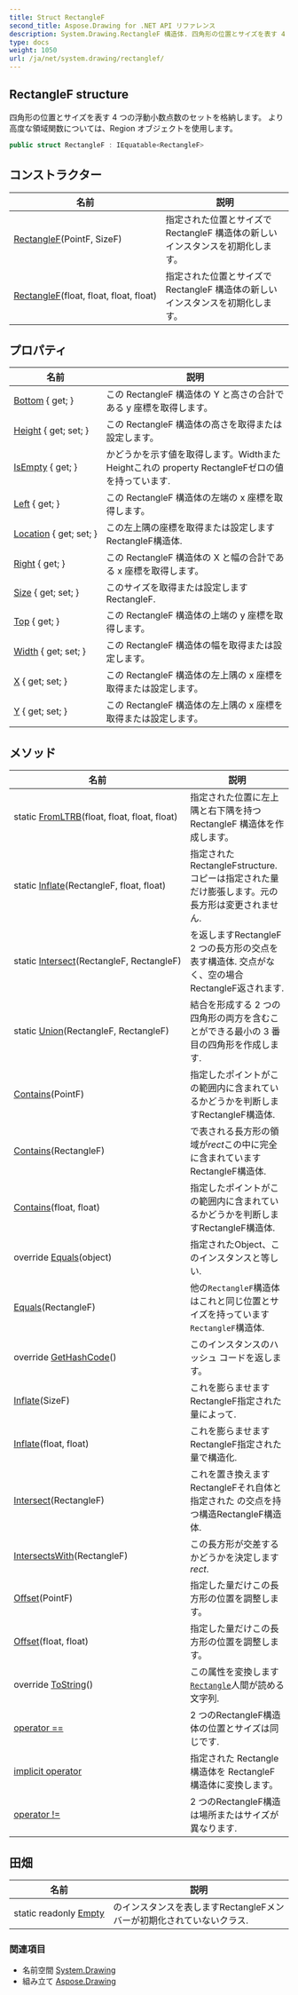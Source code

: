 ```yaml
---
title: Struct RectangleF
second_title: Aspose.Drawing for .NET API リファレンス
description: System.Drawing.RectangleF 構造体. 四角形の位置とサイズを表す 4 つの浮動小数点数のセットを格納します より高度な領域関数についてはRegion オブジェクトを使用します
type: docs
weight: 1050
url: /ja/net/system.drawing/rectanglef/
---
```

## RectangleF structure

四角形の位置とサイズを表す 4 つの浮動小数点数のセットを格納します。 より高度な領域関数については、Region オブジェクトを使用します。

```csharp
public struct RectangleF : IEquatable<RectangleF>
```

## コンストラクター

| 名前 | 説明 |
| --- | --- |
| [RectangleF](rectanglef/#constructor_1)(PointF, SizeF) | 指定された位置とサイズで RectangleF 構造体の新しいインスタンスを初期化します。 |
| [RectangleF](rectanglef/#constructor)(float, float, float, float) | 指定された位置とサイズで RectangleF 構造体の新しいインスタンスを初期化します。 |

## プロパティ

| 名前 | 説明 |
| --- | --- |
| [Bottom](../../system.drawing/rectanglef/bottom/) { get; } | この RectangleF 構造体の Y と高さの合計である y 座標を取得します。 |
| [Height](../../system.drawing/rectanglef/height/) { get; set; } | この RectangleF 構造体の高さを取得または設定します。 |
| [IsEmpty](../../system.drawing/rectanglef/isempty/) { get; } | かどうかを示す値を取得します。WidthまたHeightこれの property RectangleFゼロの値を持っています. |
| [Left](../../system.drawing/rectanglef/left/) { get; } | この RectangleF 構造体の左端の x 座標を取得します。 |
| [Location](../../system.drawing/rectanglef/location/) { get; set; } | この左上隅の座標を取得または設定しますRectangleF構造体. |
| [Right](../../system.drawing/rectanglef/right/) { get; } | この RectangleF 構造体の X と幅の合計である x 座標を取得します。 |
| [Size](../../system.drawing/rectanglef/size/) { get; set; } | このサイズを取得または設定しますRectangleF. |
| [Top](../../system.drawing/rectanglef/top/) { get; } | この RectangleF 構造体の上端の y 座標を取得します。 |
| [Width](../../system.drawing/rectanglef/width/) { get; set; } | この RectangleF 構造体の幅を取得または設定します。 |
| [X](../../system.drawing/rectanglef/x/) { get; set; } | この RectangleF 構造体の左上隅の x 座標を取得または設定します。 |
| [Y](../../system.drawing/rectanglef/y/) { get; set; } | この RectangleF 構造体の左上隅の x 座標を取得または設定します。 |

## メソッド

| 名前 | 説明 |
| --- | --- |
| static [FromLTRB](../../system.drawing/rectanglef/fromltrb/)(float, float, float, float) | 指定された位置に左上隅と右下隅を持つ RectangleF 構造体を作成します。 |
| static [Inflate](../../system.drawing/rectanglef/inflate/)(RectangleF, float, float) | 指定されたRectangleFstructure. コピーは指定された量だけ膨張します。元の長方形は変更されません. |
| static [Intersect](../../system.drawing/rectanglef/intersect/)(RectangleF, RectangleF) | を返しますRectangleF 2 つの長方形の交点を表す構造体. 交点がなく、空の場合RectangleF返されます. |
| static [Union](../../system.drawing/rectanglef/union/)(RectangleF, RectangleF) | 結合を形成する 2 つの四角形の両方を含むことができる最小の 3 番目の四角形を作成します. |
| [Contains](../../system.drawing/rectanglef/contains/#contains_1)(PointF) | 指定したポイントがこの範囲内に含まれているかどうかを判断しますRectangleF構造体. |
| [Contains](../../system.drawing/rectanglef/contains/#contains_2)(RectangleF) | で表される長方形の領域が*rect*この中に完全に含まれていますRectangleF構造体. |
| [Contains](../../system.drawing/rectanglef/contains/#contains)(float, float) | 指定したポイントがこの範囲内に含まれているかどうかを判断しますRectangleF構造体. |
| override [Equals](../../system.drawing/rectanglef/equals/#equals_1)(object) | 指定されたObject、このインスタンスと等しい. |
| [Equals](../../system.drawing/rectanglef/equals/#equals)(RectangleF) | 他の`RectangleF`構造体はこれと同じ位置とサイズを持っています`RectangleF`構造体. |
| override [GetHashCode](../../system.drawing/rectanglef/gethashcode/)() | このインスタンスのハッシュ コードを返します。 |
| [Inflate](../../system.drawing/rectanglef/inflate/#inflate_1)(SizeF) | これを膨らませますRectangleF指定された量によって. |
| [Inflate](../../system.drawing/rectanglef/inflate/#inflate)(float, float) | これを膨らませますRectangleF指定された量で構造化. |
| [Intersect](../../system.drawing/rectanglef/intersect/)(RectangleF) | これを置き換えますRectangleFそれ自体と指定された の交点を持つ構造RectangleF構造体. |
| [IntersectsWith](../../system.drawing/rectanglef/intersectswith/)(RectangleF) | この長方形が交差するかどうかを決定します*rect*. |
| [Offset](../../system.drawing/rectanglef/offset/#offset_1)(PointF) | 指定した量だけこの長方形の位置を調整します。 |
| [Offset](../../system.drawing/rectanglef/offset/#offset)(float, float) | 指定した量だけこの長方形の位置を調整します。 |
| override [ToString](../../system.drawing/rectanglef/tostring/)() | この属性を変換します[`Rectangle`](../rectangle/)人間が読める文字列. |
| [operator ==](../../system.drawing/rectanglef/op_equality/) | 2 つのRectangleF構造体の位置とサイズは同じです. |
| [implicit operator](../../system.drawing/rectanglef/op_implicit/) | 指定された Rectangle 構造体を RectangleF 構造体に変換します。 |
| [operator !=](../../system.drawing/rectanglef/op_inequality/) | 2 つのRectangleF構造は場所またはサイズが異なります. |

## 田畑

| 名前 | 説明 |
| --- | --- |
| static readonly [Empty](../../system.drawing/rectanglef/empty/) | のインスタンスを表しますRectangleFメンバーが初期化されていないクラス. |

### 関連項目

* 名前空間 [System.Drawing](../../system.drawing/)
* 組み立て [Aspose.Drawing](../../)



